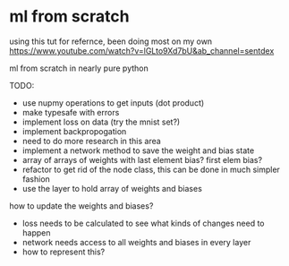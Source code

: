 # ml from scratch

using this tut for refernce, been doing most on my own
https://www.youtube.com/watch?v=lGLto9Xd7bU&ab_channel=sentdex

ml from scratch in nearly pure python

TODO:

- use nupmy operations to get inputs (dot product)
- make typesafe with errors
- implement loss on data (try the mnist set?)
- implement backpropogation
 - need to do more research in this area
- implement a network method to save the weight and bias state
 - array of arrays of weights with last element bias? first elem bias?
- refactor to get rid of the node class, this can be done in much simpler fashion
 - use the layer to hold array of weights and biases

how to update the weights and biases?
- loss needs to be calculated to see what kinds of changes need to happen
- network needs access to all weights and biases in every layer
 - how to represent this?


